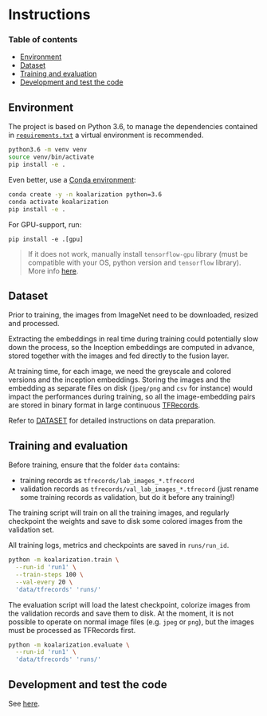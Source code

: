 # Instructions

### Table of contents
- [Environment](#environment)
- [Dataset](#dataset)
- [Training and evaluation](#training-and-evaluation)
- [Development and test the code](#development-and-test-the-code)

## Environment
The project is based on Python 3.6, to manage the dependencies contained in 
[`requirements.txt`](requirements.txt) a virtual environment is recommended.

```bash
python3.6 -m venv venv
source venv/bin/activate
pip install -e .
```

Even better, use a [Conda environment](https://docs.conda.io/):
```bash
conda create -y -n koalarization python=3.6
conda activate koalarization
pip install -e .
```

For GPU-support, run:

```
pip install -e .[gpu]
```

> If it does not work, manually install `tensorflow-gpu` library (must be compatible with your OS, python version and
> `tensorflow` library). More info [here](https://www.tensorflow.org/install/gpu).

## Dataset
Prior to training, the images from ImageNet need to be downloaded, resized and processed.

Extracting the embeddings in real time during training could potentially slow down the process, 
so the Inception embeddings are computed in advance, stored together with the images and fed directly to the fusion layer.   

At training time, for each image, we need the greyscale and colored versions and the inception embeddings. 
Storing the images and the embedding as separate files on disk (`jpeg/png` and `csv` for instance) would impact 
the performances during training, so all the image-embedding pairs are stored in binary format in large 
continuous [TFRecords](https://www.tensorflow.org/programmers_guide/datasets).

Refer to [DATASET](DATASET.md) for detailed instructions on data preparation.

## Training and evaluation

Before training, ensure that the folder `data` contains:
- training records as `tfrecords/lab_images_*.tfrecord`
- validation records as `tfrecords/val_lab_images_*.tfrecord` 
  (just rename some training records as validation, but do it before any training!)

The training script will train on all the training images, and regularly 
checkpoint the weights and save to disk some colored images from the validation set.

All training logs, metrics and checkpoints are saved in `runs/run_id`.

```bash
python -m koalarization.train \
  --run-id 'run1' \
  --train-steps 100 \
  --val-every 20 \
  'data/tfrecords' 'runs/'
```

The evaluation script will load the latest checkpoint, colorize images from the validation 
records and save them to disk. At the moment, it is not possible to operate on normal image
files (e.g. `jpeg` or `png`), but the images must be processed as TFRecords first.
```bash
python -m koalarization.evaluate \
  --run-id 'run1' \
  'data/tfrecords' 'runs/'
```

## Development and test the code

See [here](tests/README.md).
